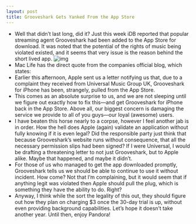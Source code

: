 ```yaml
---
layout: post
title: Grooveshark Gets Yanked From the App Store
---
```

* Well that didn’t last long, did it? Just this week iDB reported that popular streaming agent Grooveshark had been added to the App Store for download. It was noted that the potential of the rights of music being violated existed, and it seems that very issue is the reason behind the short lived app.
![img](http://media.idownloadblog.com/wp-content/uploads/2010/08/Grooveshark-iPhone-App-e1282013869153.png)
* Mac Life has the direct quote from the companies official blog, which states:
* Earlier this afternoon, Apple sent us a letter notifying us that, due to a complaint they received from Universal Music Group UK, Grooveshark for iPhone has been, strangely, pulled from the App Store.
* This comes as an absolute surprise to us, and we are not sleeping until we figure out exactly how to fix this—and get Grooveshark for iPhone back in the App Store. Above all, our biggest concern is damaging the service we provide to all of you guys—our loyal (awesome) users.
* I have beaten this horse nearly to a corpse, however I feel another jab is in order. How the hell does Apple (again) validate an application without fully knowing if it is even legal? Did the responsible party just think that because Grooveshark’s website runs without consequence, that all the necessary permission slips had been signed? If I were Universal, I would be drafting a threatening letter to not just Grooveshark, but to Apple alike. Maybe that happened, and maybe it didn’t.
* For those of us who managed to get the app downloaded promptly, Grooveshark tells us we should be able to continue to use it without incident. How come? Not that I’m complaining, but it would seem that if anything legit was violated then Apple should pull the plug, which is something they have the ability to do. Right?
* Anyway, I think while the sort the legality of this out, they should figure out how they plan on charging $3 once the 30-day trial is up, without even providing background capabilities. Let’s hope it doesn’t take another year. Until then, enjoy Pandora!

